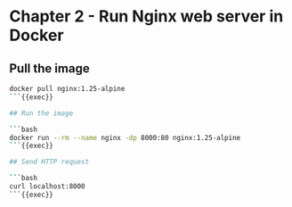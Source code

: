 # Chapter 2 - Run Nginx web server in Docker

## Pull the image

```bash
docker pull nginx:1.25-alpine
```{{exec}}

## Run the image

```bash
docker run --rm --name nginx -dp 8000:80 nginx:1.25-alpine
```{{exec}}

## Send HTTP request

```bash
curl localhost:8000
```{{exec}}

